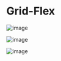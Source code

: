 # Grid-Flex


![image](https://github.com/prapti3/Grid-Flex/assets/71283167/e75a124a-b775-45f2-8e09-e0ba85be5e5b)

![image](https://github.com/prapti3/Grid-Flex/assets/71283167/9f58b85b-7d86-4be3-83cb-37c82496b53e)

![image](https://github.com/prapti3/Grid-Flex/assets/71283167/1e1f86bb-47da-41dc-be3e-617ea036cd04)





